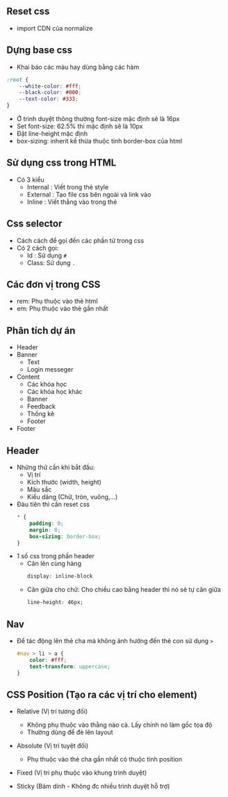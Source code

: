 ## Reset css
- import CDN của normalize
## Dựng base css
- Khai báo các màu hay dùng bằng các hàm 
```css
:root {
    --white-color: #fff;
    --black-color: #000;
    --text-color: #333;
}
```
- Ở trình duyệt thông thường font-size mặc định sẽ là 16px
- Set font-size: 62.5% thì mặc định sẽ là 10px
- Đặt line-height mặc định 
- box-sizing: inherit kế thừa thuộc tính border-box của html 


## Sử dụng css trong HTML 
- Có 3 kiểu 
    - Internal : Viết trong thẻ style 
    - External : Tạo file css bên ngoài và link vào 
    - Inline : Viết thẳng vào trong thẻ 

## Css selector
- Cách cách để gọi đến các phần tử trong css 
- Có 2 cách gọi: 
    - Id : Sử dụng `#` 
    - Class: Sử dụng `.`

## Các đơn vị trong CSS 
- rem: Phụ thuộc vào thẻ html
- em: Phụ thuộc vào thẻ gần nhất 

## Phân tích dự án 
- Header 
- Banner
    - Text
    - Login messeger
- Content 
    - Các khóa học 
    - Các khóa học khác
    - Banner 
    - Feedback 
    - Thống kê
    - Footer
- Footer 

## Header 
- Những thứ cần khi bắt đầu: 
    - Vị trí 
    - Kích thước (width, height)
    - Màu sắc
    - Kiểu dáng (Chữ, tròn, vuông,...)
- Đàu tiên thì cần reset css 
    ```css
    * {
        padding: 0;
        margin: 0;
        box-sizing: border-box;
    }
    ```
- 1 số css trong phần header
    - Căn lên cùng hàng 
        ```css
        display: inline-block 
        ```
    - Căn giữa cho chữ: Cho chiều cao bằng header thì nó sẽ tự căn giữa 
        ```css
        line-height: 46px;
        ```

## Nav 
- Để tác động lên thẻ cha mà không ảnh hưởng đến thẻ con sử dụng `>`
    ```css 
    #nav > li > a {
        color: #fff;
        text-transform: uppercase;
    }
    ```


## CSS Position (Tạo ra các vị trí cho element)
- Relative (Vị trí tương đối)
    - Không phụ thuộc vào thằng nào cả. Lấy chính nó làm gốc tọa độ 
    - Thường dùng để đè lên layout  

- Absolute (Vị trí tuyệt đối)
    - Phụ thuộc vào thẻ cha gần nhất có thuộc tính position 


- Fixed (Vị trí phụ thuộc vào khung trình duyệt)
- Sticky (Bám dính - Không đc nhiều trình duyệt hỗ trợ)

